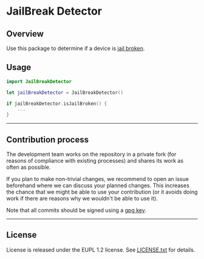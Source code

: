 # JailBreak Detector

## Overview

Use this package to determine if a device is [jail broken](https://en.wikipedia.org/wiki/IOS_jailbreaking). 

## Usage

```swift
import JailBreakDetector

let jailBreakDetector = JailBreakDetector()

if jailBreakDetector.isJailBroken() {
	...
}

```

---

## Contribution process

The development team works on the repository in a private fork (for reasons of compliance with existing processes) and shares its work as often as possible.

If you plan to make non-trivial changes, we recommend to open an issue beforehand where we can discuss your planned changes. This increases the chance that we might be able to use your contribution (or it avoids doing work if there are reasons why we wouldn't be able to use it).

Note that all commits should be signed using a [gpg key](https://docs.github.com/en/authentication/managing-commit-signature-verification/adding-a-gpg-key-to-your-github-account).

---

## License

License is released under the EUPL 1.2 license. See [LICENSE.txt](https://github.com/minvws/nl-mgo-app-ios-private/blob/main/Packages/JailBreakDetector/LICENSE.txt) for details.
